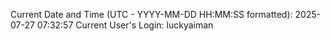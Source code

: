 Current Date and Time (UTC - YYYY-MM-DD HH:MM:SS formatted): 2025-07-27 07:32:57
Current User's Login: luckyaiman
